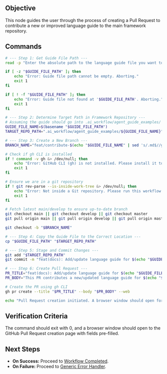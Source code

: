## Objective
This node guides the user through the process of creating a Pull Request to contribute a new or improved language guide to the main framework repository.

## Commands
```bash
# --- Step 1: Get Guide File Path ---
read -p "Enter the absolute path to the language guide file you want to contribute (e.g., /home/user/my_project/.ai_workflow/agent_guide_examples/NEW_LANG.md): " GUIDE_FILE_PATH

if [ -z "$GUIDE_FILE_PATH" ]; then
    echo "Error: Guide file path cannot be empty. Aborting."
    exit 1
fi

if [ ! -f "$GUIDE_FILE_PATH" ]; then
    echo "Error: Guide file not found at '$GUIDE_FILE_PATH'. Aborting."
    exit 1
fi

# --- Step 2: Determine Target Path in Framework Repository ---
# Assuming the guide should go into .ai_workflow/agent_guide_examples/
GUIDE_FILE_NAME=$(basename "$GUIDE_FILE_PATH")
TARGET_REPO_PATH=".ai_workflow/agent_guide_examples/${GUIDE_FILE_NAME}"

# --- Step 3: Create a New Branch ---
BRANCH_NAME="feat/contribute-$(echo "$GUIDE_FILE_NAME" | sed 's/.md$//g' | tr '[:upper:]' '[:lower:]' | sed 's/[^a-z0-9_ -]//g' | sed 's/ /-/g')"

# Check if gh CLI is installed
if ! command -v gh &> /dev/null; then
    echo "Error: GitHub CLI (gh) is not installed. Please install it to proceed with PR creation. Aborting."
    exit 1
fi

# Ensure we are in a git repository
if ! git rev-parse --is-inside-work-tree &> /dev/null; then
    echo "Error: Not inside a Git repository. Please run this workflow from the root of your cloned framework repository. Aborting."
    exit 1
fi

# Fetch latest main/develop to ensure up-to-date branch
git checkout main || git checkout develop || git checkout master
git pull origin main || git pull origin develop || git pull origin master

git checkout -b "$BRANCH_NAME"

# --- Step 4: Copy the Guide File to the Correct Location ---
cp "$GUIDE_FILE_PATH" "$TARGET_REPO_PATH"

# --- Step 5: Stage and Commit Changes ---
git add "$TARGET_REPO_PATH"
git commit -m "feat(docs): Add/update language guide for $(echo "$GUIDE_FILE_NAME" | sed 's/.md$//g')"

# --- Step 6: Create Pull Request ---
PR_TITLE="feat(docs): Add/update language guide for $(echo "$GUIDE_FILE_NAME" | sed 's/.md$//g')"
PR_BODY="This PR contributes a new/updated language guide for $(echo "$GUIDE_FILE_NAME" | sed 's/.md$//g').\n\nIt follows the framework's guidelines for agent_guide_examples and aims to provide comprehensive context for AI assistants working with this technology.\n\n**Checklist:**\n- [ ] The guide is model-agnostic.\n- [ ] It adheres to the framework's documentation standards.\n- [ ] It provides clear and actionable guidance for AI agents.\n- [ ] All code examples are correct and follow best practices.\n- [ ] The guide is concise and optimizes token usage.\n\n**Reviewers:** @framework-maintainers (if applicable)"

# Create the PR using gh CLI
gh pr create --title "$PR_TITLE" --body "$PR_BODY" --web

echo "Pull Request creation initiated. A browser window should open for you to finalize the PR."
```

## Verification Criteria
The command should exit with 0, and a browser window should open to the GitHub Pull Request creation page with fields pre-filled.

## Next Steps
- **On Success:** Proceed to [Workflow Completed](../../common/success.md).
- **On Failure:** Proceed to [Generic Error Handler](../../common/error.md).
